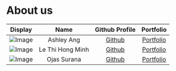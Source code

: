 # About us


Display |    Name    | Github Profile | Portfolio 
--------|:----------:|:--------------:|:---------:
![Image](https://via.placeholder.com/100.png?text=Photo) | Ashley Ang | [Github](https://github.com/ashleyang2001) | [Portfolio](docs/team/ashleyang2001.md)
![Image](https://via.placeholder.com/100.png?text=Photo) | Le Thi Hong Minh | [Github](https://github.com/LeThiHongMinh) | [Portfolio](docs/team/lethihongminh.md)
![Image](https://media.licdn.com/dms/image/v2/D5603AQHQCLMb5J__bg/profile-displayphoto-shrink_400_400/profile-displayphoto-shrink_400_400/0/1701928433892?e=1746662400&v=beta&t=mn9PnAPhr-8KsE-gXDN7wTSjAUei6pvK2u72TKwfKrw) | Ojas Surana | [Github](https://github.com/ojassurana) | [Portfolio](docs/team/ojassurana.md)

